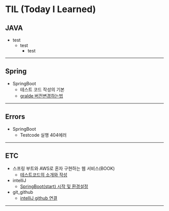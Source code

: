 # TIL  (Today I Learned)

## JAVA 
- test
   - test
     - test

---------------
## Spring
- SpringBoot
   - 테스트 코드 작성의 기본
   - [gralde 버전변경하는법](https://github.com/KINGsBARE/TIL/blob/main/Spring/gradle%20%EB%B2%84%EC%A0%84%20%EB%B3%80%EA%B2%BD%ED%95%98%EB%8A%94%20%EB%B2%95.md)
---------------
## Errors
- SpringBoot
  - Testcode 실행 404에러
---------------
## ETC
- 스프링 부트와 AWS로 혼자 구현하는 웹 서비스(BOOK)
    - [테스트코드의 소개와 작성](https://github.com/KINGsBARE/TIL/blob/main/ETC/%ED%85%8C%EC%8A%A4%ED%8A%B8%EC%BD%94%EB%93%9C%EC%9D%98%20%EC%86%8C%EA%B0%9C%EC%99%80%20%EC%9E%91%EC%84%B1.md)
- intelliJ
    - [SpringBoot(start) 시작 및 환경설정](https://github.com/KINGsBARE/TIL/blob/main/ETC/SpringBoot(start)%20%EC%8B%9C%EC%9E%91%20%EB%B0%8F%20%ED%99%98%EA%B2%BD%EC%84%A4%EC%A0%95.md)
 - git_github
     - [intelliJ github 연결](https://github.com/KINGsBARE/TIL/blob/main/ETC/intelliJ%20github%20%EC%97%B0%EA%B2%B0.md)
---------------